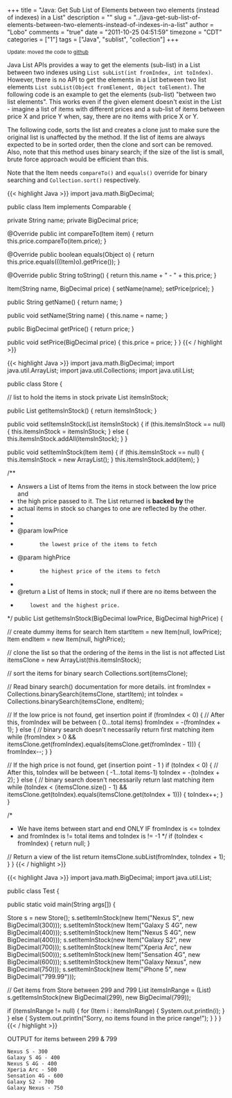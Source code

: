 +++
title = "Java: Get Sub List of Elements between two elements (instead of indexes) in a List"
description = ""
slug = "../java-get-sub-list-of-elements-between-two-elements-instead-of-indexes-in-a-list"
author = "Lobo"
comments = "true"
date = "2011-10-25 04:51:59"
timezone = "CDT"
categories = ["1"]
tags = ["Java", "sublist", "collection"]
+++

<small>Update: moved the code to [github](https://github.com/lobopraveen/Java-betterSublist)</small>

Java List APIs provides a way to get the elements (sub-list) in a List between two indexes using `List subList(int fromIndex, int toIndex)`. However, there is no API to get the elements in a List between two list elements `List subList(Object fromElement, Object toElement)`. The following code is an example to get the elements (sub-list) "between two list elements". This works even if the given element doesn't exist in the List - imagine a list of items with different prices and a sub-list of items between price X and price Y when, say, there are no items with price X or Y.

The following code, sorts the list and creates a clone just to make sure the original list is unaffected by the method. If the list of items are always expected to be in sorted order, then the clone and sort can be removed. Also, note that this method uses binary search; if the size of the list is small, brute force approach would be efficient than this.

Note that the Item needs `compareTo()` and `equals()` override for binary searching and `Collection.sort()` respectively.

{{< highlight Java >}}
import java.math.BigDecimal;

public class Item implements Comparable<Item> {

 private String name;
 private BigDecimal price;

 @Override
 public int compareTo(Item item) {
  return this.price.compareTo(item.price);
 }

 @Override
 public boolean equals(Object o) {
  return this.price.equals(((Item)o).getPrice());
 }

 @Override
 public String toString() {
  return this.name + " - " + this.price;
 }

 Item(String name, BigDecimal price) {
  setName(name);
  setPrice(price);
 }

 public String getName() {
  return name;
 }

 public void setName(String name) {
  this.name = name;
 }

 public BigDecimal getPrice() {
  return price;
 }

 public void setPrice(BigDecimal price) {
  this.price = price;
 }
}
{{< / highlight >}}


{{< highlight Java >}}
import java.math.BigDecimal;
import java.util.ArrayList;
import java.util.Collections;
import java.util.List;

public class Store {

 // list to hold the items in stock
 private List<Item> itemsInStock;

 public List<Item> getItemsInStock() {
  return itemsInStock;
 }

 public void setItemsInStock(List<Item> itemsInStock) {
  if (this.itemsInStock == null) {
   this.itemsInStock = itemsInStock;
  } else {
   this.itemsInStock.addAll(itemsInStock);
  }
 }

 public void setItemInStock(Item item) {
  if (this.itemsInStock == null) {
   this.itemsInStock = new ArrayList<Item>();
  }
  this.itemsInStock.add(item);
 }

 /**
  * Answers a List of Items from the items in stock between the low price and
  * the high price passed to it. The List returned is <b>backed by</b> the
  * actual items in stock so changes to one are reflected by the other.
  *
  *
  * @param lowPrice
  *            the lowest price of the items to fetch
  * @param highPrice
  *            the highest price of the items to fetch
  *
  * @return a List of Items in stock; null if there are no items between the
  *         lowest and the highest price.
  */
 public List<Item> getItemsInStock(BigDecimal lowPrice, BigDecimal highPrice) {

  // create dummy items for search
  Item startItem = new Item(null, lowPrice);
  Item endItem = new Item(null, highPrice);

  // clone the list so that the ordering of the items in the list is not affected
  List<Item> itemsClone = new ArrayList<Item>(this.itemsInStock);

  // sort the items for binary search
  Collections.sort(itemsClone);

  // Read binary search() documentation for more details.
  int fromIndex = Collections.binarySearch(itemsClone, startItem);
  int toIndex = Collections.binarySearch(itemsClone, endItem);

  // If the low price is not found, get insertion point
  if (fromIndex < 0) {
   // After this, fromIndex will be between ( 0...total items)
   fromIndex = -(fromIndex + 1);
  } else {
   // binary search doesn't necessarily return first matching item
   while (fromIndex > 0 && itemsClone.get(fromIndex).equals(itemsClone.get(fromIndex - 1))) {
    fromIndex--;
   }
  }

  // If the high price is not found, get (insertion point - 1 )
  if (toIndex < 0) {
   // After this, toIndex will be between ( -1...total items-1)
   toIndex = -(toIndex + 2);
  } else {
   // binary search doesn't necessarily return last matching item
   while (toIndex < (itemsClone.size() - 1) && itemsClone.get(toIndex).equals(itemsClone.get(toIndex + 1))) {
    toIndex++;
   }
  }

  /*
   * We have items between start and end ONLY IF fromIndex is <= toIndex
   * and fromIndex is != total items and toIndex is != -1
   */
  if (toIndex < fromIndex) {
   return null;
  }

  // Return a view of the list
  return itemsClone.subList(fromIndex, toIndex + 1);
 }
}
{{< / highlight >}}


{{< highlight Java >}}
import java.math.BigDecimal;
import java.util.List;

public class Test {

 public static void main(String args[]) {

  Store s = new Store();
  s.setItemInStock(new Item("Nexus S", new BigDecimal(300)));
  s.setItemInStock(new Item("Galaxy S 4G", new BigDecimal(400)));
  s.setItemInStock(new Item("Nexus S 4G", new BigDecimal(400)));
  s.setItemInStock(new Item("Galaxy S2", new BigDecimal(700)));
  s.setItemInStock(new Item("Xperia Arc", new BigDecimal(500)));
  s.setItemInStock(new Item("Sensation 4G", new BigDecimal(600)));
  s.setItemInStock(new Item("Galaxy Nexus", new BigDecimal(750)));
  s.setItemInStock(new Item("iPhone 5", new BigDecimal("799.99")));

  // Get items from Store between 299 and 799
  List<Item> itemsInRange = (List<Item>) s.getItemsInStock(new BigDecimal(299), new BigDecimal(799));

  if (itemsInRange != null) {
   for (Item i : itemsInRange) {
    System.out.println(i);
   }
  } else {
   System.out.println("Sorry, no items found in the price range!");
  }
 }
}
{{< / highlight >}}


OUTPUT for items between 299 & 799
```
Nexus S - 300
Galaxy S 4G - 400
Nexus S 4G - 400
Xperia Arc - 500
Sensation 4G - 600
Galaxy S2 - 700
Galaxy Nexus - 750
```
